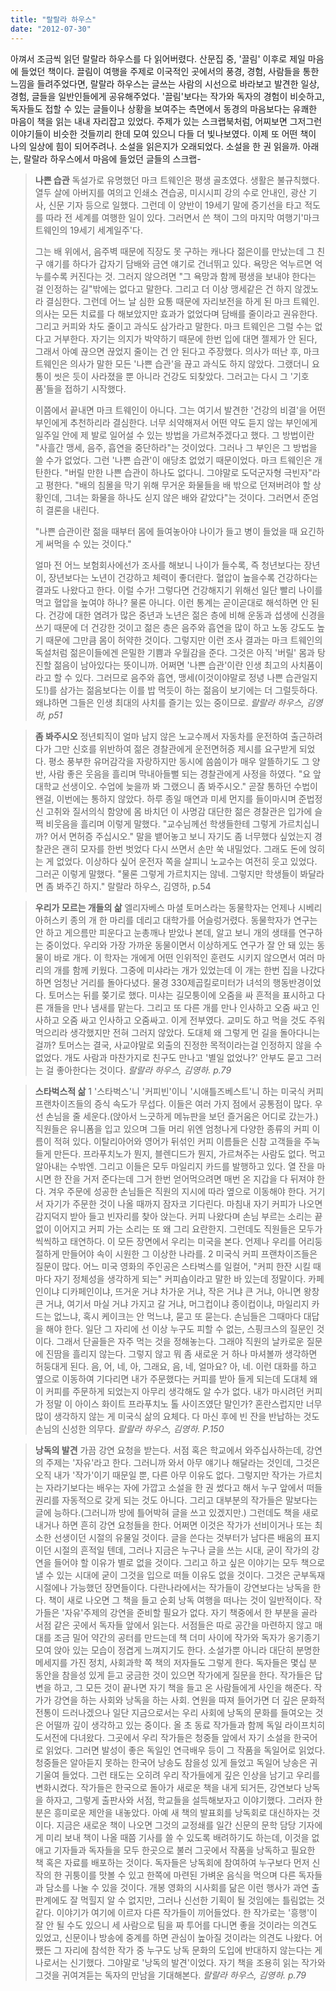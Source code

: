 ```yaml
---
title: "랄랄라 하우스"
date: "2012-07-30"
---
```


아껴서 조금씩 읽던 랄랄라 하우스를 다 읽어버렸다. 산문집 중, '끌림' 이후로 제일 마음에 들었던 책이다. 끌림이 여행을 주제로 이국적인 곳에서의 풍경, 경험, 사람들을 통한 느낌을 들려주었다면, 랄랄라 하우스는 글쓰는 사람의 시선으로 바라보고 발견한 일상, 경험, 글들을 일반인들에게 공유해주었다. '끌림'보다는 작가와 독자의 경험이 비슷하고, 독자들도 접할 수 있는 글들이나 상황을 보여주는 측면에서 동경의 마음보다는 유쾌한 마음이 책을 읽는 내내 자리잡고 있었다. 주제가 있는 스크랩북처럼, 어찌보면 그저그런 이야기들이 비슷한 것들끼리 한데 모여 있으니 다들 더 빛나보였다. 이제 또 어떤 책이 나의 일상에 힘이 되어주려나. 소설을 읽은지가 오래되었다. 소설을 한 권 읽을까. 아래는, 랄랄라 하우스에서 마음에 들었던 글들의 스크랩-

> **나쁜 습관** 독설가로 유명했던 마크 트웨인은 평생 골초였다. 생활은 불규칙했다. 열두 살에 아버지를 여의고 인쇄소 견습공, 미시시피 강의 수로 안내인, 광산 기사, 신문 기자 등으로 일했다. 그런데 이 양반이 19세기 말에 증기선을 타고 적도를 따라 전 세계를 여행한 일이 있다. 그러면서 쓴 책이 그의 마지막 여행기'마크 트웨인의 19세기 세계일주'다.
> 
> 그는 배 위에서, 음주벽 때문에 직장도 못 구하는 캐나다 젊은이를 만났는데 그 친구 얘기를 하다가 갑자기 담배와 금연 얘기로 건너뛰고 있다. 욕망은 억누르면 억누를수록 커진다는 것. 그러지 않으려면 "그 욕망과 함께 평생을 보내야 한다는 걸 인정하는 길"밖에는 없다고 말한다. 그리고 더 이상 맹세같은 건 하지 않겠노라 결심한다. 그런데 어느 날 심한 요통 때문에 자리보전을 하게 된 마크 트웨인. 의사는 모든 치료를 다 해보았지만 효과가 없었다며 담배를 줄이라고 권유한다. 그리고 커피와 차도 줄이고 과식도 삼가라고 말한다. 마크 트웨인은 그럴 수는 없다고 거부한다. 자기는 의지가 박약하기 때문에 한번 입에 대면 젤제가 안 된다, 그래서 아예 끊으면 끊었지 줄이는 건 안 된다고 주장했다. 의사가 떠난 후, 마크 트웨인은 의사가 말한 모든 '나쁜 습관'을 끊고 과식도 하지 않았다. 그랬더니 요통이 씻은 듯이 사라졌을 뿐 아니라 건강도 되찾았다. 그러고는 다시 그 '기호품'들을 접하기 시작했다.
> 
> 이쯤에서 끝내면 마크 트웨인이 아니다. 그는 여기서 발견한 '건강의 비결'을 어떤 부인에게 추천하리라 결심한다. 너무 쇠약해져서 어떤 약도 듣지 않는 부인에게 일주일 안에 제 발로 일어설 수 있는 방법을 가르쳐주겠다고 했다. 그 방법이란 "사흘간 맹세, 음주, 흡연을 중단하라"는 것이었다. 그러나 그 부인은 그 방법을 쓸 수가 없었다. 그런 '나쁜 습관'이 애당초 없었기 때문이었다. 마크 트웨인은 개탄한다. "버릴 만한 나쁜 습관이 하나도 없다니. 그야말로 도덕군자형 극빈자"라고 평한다. "배의 침몰을 막기 위해 무거운 화물들을 배 밖으로 던져버려야 할 상황인데, 그녀는 화물을 하나도 싣지 않은 배와 같았다"는 것이다. 그러면서 준엄히 결론을 내린다.
> 
> "나쁜 습관이란 젊을 때부터 몸에 들여놓아야 나이가 들고 병이 들었을 때 요긴하게 써먹을 수 있는 것이다."
> 
> 얼마 전 어느 보험회사에선가 조사를 해보니 나이가 들수록, 즉 청년보다는 장년이, 장년보다는 노년이 건강하고 체력이 좋더란다. 혈압이 높을수록 건강하다는 결과도 나왔다고 한다. 이럴 수가! 그렇다면 건강해지기 위해선 일단 빨리 나이를 먹고 혈압을 높여야 하나? 물론 아니다. 이런 통계는 곧이곧대로 해석하면 안 된다. 건강에 대한 염려가 많은 중년과 노년은 젊은 층에 비해 운동과 섭생에 신경을 쓰기 때문에 더 건강한 것이고 젊은 층은 음주와 흡연을 많이 하고 노동 강도도 높기 때문에 그만큼 몸이 허약한 것이다. 그렇지만 이런 조사 결과는 마크 트웨인의 독설처럼 젊은이들에겐 은밀한 기쁨과 우월감을 준다. 그것은 아직 '버릴' 몸과 탕진할 젊음이 남아있다는 뜻이니까. 어쩌면 '나쁜 습관'이란 인생 최고의 사치품이라고 할 수 있다. 그러므로 음주와 흡연, 맹세(이것이야말로 정녕 나쁜 습관일지도!)를 삼가는 젊음보다는 이를 밥 먹듯이 하는 젊음이 보기에는 더 그럴듯하다. 왜냐하면 그들은 인생 최대의 사치를 즐기는 있는 중이므로. _랄랄라 하우스, 김영하, p51_

> **좀 봐주시오** 정년퇴직이 얼마 남지 않은 노교수께서 자동차를 운전하여 출근하려다가 그만 신호를 위반하여 젊은 경찰관에게 운전면허증 제시를 요구받게 되었다. 평소 풍부한 유머감각을 자랑하지만 동시에 씀씀이가 매우 알뜰하기도 그 양반, 사람 좋은 웃음을 흘리며 막내아들뻘 되는 경찰관에게 사정을 하였다. "요 앞 대학교 선생이오. 수업에 늦을까 봐 그랬으니 좀 봐주시오." 곧잘 통하던 수법이 왠걸, 이번에는 통하지 않았다. 하루 종일 매연과 미세 먼지를 들이마시며 준법정신 고취와 질서의식 함양에 몸 바치던 이 사명감 대단한 젊은 경찰관은 입가에 슬쩍 비웃음을 흘리며 이렇게 말했다. "교수님께선 학생들한테 그렇게 가르치십니까? 어서 면허증 주십시오." 말을 뱉어놓고 보니 자기도 좀 너무했다 싶었는지 경찰관은 괜히 모자를 한번 벗었다 다시 쓰면서 손만 쑥 내밀었다. 그래도 돈에 얹히는 게 없었다. 이상하다 싶어 운전자 쪽을 살피니 노교수는 여전히 웃고 있었다. 그러곤 이렇게 말했다. "물론 그렇게 가르치지는 않네. 그렇지만 학생들이 봐달라면 좀 봐주긴 하지." 랄랄라 하우스, 김영하, p.54

> **우리가 모르는 개들의 삶** 엘리자베스 마셜 토머스라는 동물학자는 언제나 시베리아허스키 종의 개 한 마리를 데리고 대학가를 어슬렁거렸다. 동물학자가 연구는 안 하고 게으름만 피운다고 눈총깨나 받았나 본데, 알고 보니 개의 생태를 연구하는 중이었다. 우리와 가장 가까운 동물이면서 이상하게도 연구가 잘 안 돼 있는 동물이 바로 개다. 이 학자는 개에게 어떤 인위적인 훈련도 시키지 않으면서 여러 마리의 개를 함께 키웠다. 그중에 미샤라는 개가 있었는데 이 개는 한번 집을 나갔다 하면 엄청난 거리를 돌아다녔다. 물경 330제곱킬로미터가 녀석의 행동반경이었다. 토머스는 뒤를 쫒기로 했다. 미샤는 길모퉁이에 오줌을 싸 흔적을 표시하고 다른 개들을 만나 냄새를 맡는다. 그리고 또 다른 개를 만나 인사하고 오줌 싸고 인사하고 오줌 싸고 인사하고 오줌싸고. 이게 전부였다. 교미도 하고 먹을 것도 주워 먹으리라 생각했지만 전혀 그러지 않았다. 도대체 왜 그렇게 먼 길을 돌아다니는 걸까? 토머스는 결국, 사교야말로 외출의 진정한 목적이라는걸 인정하지 않을 수 없었다. 개도 사람과 마찬가지로 친구도 만나고 '별일 없었나?' 안부도 묻고 그러는 걸 좋아한다는 것이다. _랄랄라 하우스, 김영하. p.79_

> **스타벅스적 삶** 1 '스타벅스'니 '커피빈'이니 '시애틀즈베스트'니 하는 미국식 커피 프랜차이즈들의 증식 속도가 무섭다. 이들은 여러 가지 점에서 공통점이 많다. 우선 손님을 줄 세운다.(앉아서 느긋하게 메뉴판을 보던 즐거움은 어디로 갔는가.) 직원들은 유니폼을 입고 있으며 그들 머리 위엔 엄청나게 다양한 종류의 커피 이름이 적혀 있다. 이탈리아어와 영어가 뒤섞인 커피 이름들은 신참 고객들을 주눅 들게 만든다. 프라푸치노가 뭔지, 블렌디드가 뭔지, 가르쳐주는 사람도 없다. 먹고 알아내는 수밖엔. 그리고 이들은 모두 마일리지 카드를 발행하고 있다. 열 잔을 마시면 한 잔을 거저 준다는데 그거 한번 얻어먹으려면 매번 온 지갑을 다 뒤져야 한다. 겨우 주문에 성공한 손님들은 직원의 지시에 따라 옆으로 이동해야 한다. 거기서 자기가 주문한 것이 나올 때까지 잠자코 기다린다. 마침내 자기 커피가 나오면 감지덕지 받아 들고 빈자리를 찾아 앉는다. 커피 나왔다며 손님 부르는 소리는 끝없이 이어지고 커피 가는 소리는 또 왜 그리 요란한지. 그런데도 직원들은 모두가 씩씩하고 태연하다. 이 모든 장면에서 우리는 미국을 본다. 언제나 우리를 어리둥절하게 만들어야 속이 시원한 그 이상한 나라를. 2 미국식 커피 프랜차이즈들은 질문이 많다. 어느 미국 영화의 주인공은 스타벅스를 일컬어, "커피 한잔 시킬 때마다 자기 정체성을 생각하게 되는" 커피숍이라고 말한 바 있는데 정말이다. 카페인이냐 디카페인이냐, 뜨거운 거냐 차가운 거냐, 작은 거냐 큰 거냐, 아니면 왕창 큰 거냐, 여기서 마실 거냐 가지고 갈 거냐, 머그컵이냐 종이컵이냐, 마일리지 카드는 없느냐, 혹시 케이크는 안 먹느냐, 묻고 또 묻는다. 손님들은 그때마다 대답을 해야 한다. 일단 그 자리에 선 이상 누구도 피할 수 없는, 스핑크스의 질문인 것이다. 그래서 단골들은 자주 먹는 것을 정해놓는다. 그래야 직원의 날카로운 질문에 진땀을 흘리지 않는다. 그렇지 않고 뭐 좀 새로운 거 하나 마셔볼까 생각하면 허둥대게 된다. 음, 어, 네, 아, 그래요, 음, 네, 얼마요? 아, 네. 이런 대화를 하고 옆으로 이동하여 기다리면 내가 주문했다는 커피를 받아 들게 되는데 도대체 왜 이 커피를 주문하게 되었는지 아무리 생각해도 알 수가 없다. 내가 마시려던 커피가 정말 이 아이스 화이트 프라푸치노 톨 사이즈였단 말인가? 혼란스럽지만 너무 많이 생각하지 않는 게 미국식 삶의 요체다. 다 마신 후에 빈 잔을 반납하는 것도 손님의 신성한 의무다. _랄랄라 하우스, 김영하. P.150_

> **낭독의 발견** 가끔 강연 요청을 받는다. 서점 혹은 학교에서 와주십사하는데, 강연의 주제는 '자유'라고 한다. 그러니까 와서 아무 얘기나 해달라는 것인데, 그것은 오직 내가 '작가'이기 때문일 뿐, 다른 아무 이유도 없다. 그렇지만 작가는 가르치는 자라기보다는 배우는 자에 가깝고 소설을 한 권 썼다고 해서 누구 앞에서 떠들 권리를 자동적으로 갖게 되는 것도 아니다. 그리고 대부분의 작가들은 말보다는 글에 능하다.(그러니까 방에 틀어박혀 글을 쓰고 있겠지만.) 그런데도 책을 새로 내거나 하면 흔히 강연 요청들을 한다. 어쩌면 이것은 작가가 선비이거나 또는 최소한 선생이던 시절의 유물일 것이다. 글을 쓴다는 것부터가 남다른 배움의 표지이던 시절의 흔적일 텐데, 그러나 지금은 누구나 글을 쓰는 시대, 굳이 작가의 강연을 들어야 할 이유가 별로 없을 것이다. 그리고 하고 싶은 이야기는 모두 책으로 낼 수 있는 시대에 굳이 그것을 입으로 떠들 이유도 없을 것이다. 그것은 군부독재 시절에나 가능했던 장면들이다. 다란나라에서는 작가들이 강연보다는 낭독을 한다. 책이 새로 나오면 그 책을 들고 순회 낭독 여행을 떠나는 것이 일반적이다. 작가들은 '자유'주제의 강연을 준비할 필요가 없다. 자기 책중에서 한 부분을 골라 서점 같은 곳에서 독자들 앞에서 읽는다. 서점들은 따로 공간을 마련하지 않고 매대를 조금 밀어 약간의 공터를 만드는데 책 더미 사이에 작가와 독자가 옹기종기 모여 앉아 있는 모습이 정겹게 느껴지기도 한다. 소설가뿐 아니라 대단히 분명한 메세지를 가진 정치, 사회과학 쪽 책의 저자들도 그렇게 한다. 독자들은 몇십 분 동안을 참을성 있게 듣고 궁금한 것이 있으면 작가에게 질문을 한다. 작가들은 답변을 하고, 그 모든 것이 끝나면 자기 책을 들고 온 사람들에게 사인을 해준다. 작가가 강연을 하는 사회와 낭독을 하는 사회. 연원을 따져 들어가면 더 깊은 문화적 전통이 드러나겠으나 일단 지금으로서는 우리 사회에 낭독의 문화를 들여오는 것은 어떨까 깊이 생각하고 있는 중이다. 올 초 동료 작가들과 함께 독일 라이프치히 도서전에 다녀왔다. 그곳에서 우리 작가들은 청중들 앞에서 자기 소설을 한국어로 읽었다. 그러면 발성이 좋은 독일인 연극배우 등이 그 작품을 독일어로 읽었다. 청중들은 알아듣지 못하는 한국어 낭송도 참을성 있게 들었고 독일어 낭송은 귀 기울여 들었다. 그런 태도는 오히려 우리 작가들에게 깊은 인상을 남기고 우리를 변화시켰다. 작가들은 한국으로 돌아가 새로운 책을 내게 되거든, 강연보다 낭독을 하자고, 그렇게 출판사와 서점, 학교들을 설득해보자고 이야기했다. 그러자 한 분은 흥미로운 제안을 내놓았다. 아예 새 책의 발표회를 낭독회로 대신하자는 것이다. 지금은 새로운 책이 나오면 그것의 교정쇄를 일간 신문의 문학 담당 기자에게 미리 보내 책이 나올 때쯤 기사를 쓸 수 있도록 배려하기도 하는데, 이것을 없애고 기자들과 독자들을 모두 한곳으로 불러 그곳에서 작품을 낭독하고 필요한 책 혹은 자료를 배포하는 것이다. 독자들은 낭독회에 참여하여 누구보다 먼저 신작의 한 귀퉁이를 맛볼 수 있고 한쪽에 마련된 가벼운 음식을 먹으며 다른 독자들과 담소를 나눌 수 있을 것이다. 개봉 영화의 시사회를 닮은 이런 행사가 과연 출판계에도 잘 먹힐지 알 수 없지만, 그러나 신선한 기획이 될 것임에는 틀림없는 것 같다. 이야기가 여기에 이르자 다른 작가들이 끼어들었다. 한 작가로는 '흥행'이 잘 안 될 수도 있으니 세 사람으로 팀을 짜 투어를 다니면 좋을 것이라는 의견도 있었고, 신문이나 방송에 중계를 하면 관심이 높아질 것이라는 의견도 나왔다. 어쨌든 그 자리에 참석한 작가 중 누구도 낭독 문화의 도입에 반대하지 않는다는 게 나로서는 신기했다. 그야말로 '낭독의 발견'이었다. 자기 책을 조용히 읽는 작가와 그것을 귀여겨듣는 독자의 만남을 기대해본다. _랄랄라 하우스, 김영하. p.79_
